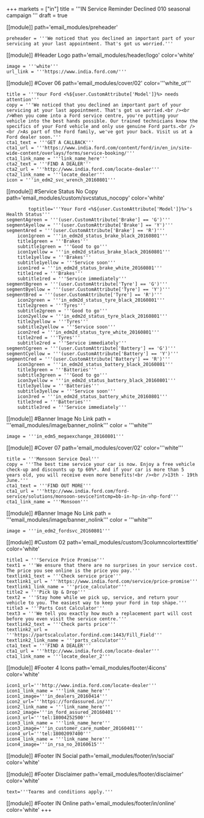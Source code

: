 +++
markets = ["in"]
title = '''IN Service Reminder Declined 010 seasonal campaign '''
draft = true

[[module]]
path='email_modules/preheader'


	preheader = '''We noticed that you declined an important part of your servicing at your last appointment. That's got us worried.'''

[[module]] #Header Logo
path='email_modules/header/logo'
color='white'

	image = '''white'''
	url_link = '''https://www.india.ford.com/'''

[[module]] #Cover 06
path='email_modules/cover/02'
color='''white_ot'''

	title = '''Your Ford <%${user.CustomAttribute['Model']}%> needs attention'''
	copy = '''We noticed that you declined an important part of your servicing at your last appointment. That's got us worried.<br /><br />When you come into a Ford service centre, you're putting your vehicle into the best hands possible. Our trained technicians know the specifics of your Ford vehicle and only use genuine Ford parts.<br /><br />As part of the Ford family, we've got your back. Visit us at a Ford dealer soon.'''
	cta1_text = '''GET A CALLBACK'''
	cta1_url = '''https://www.india.ford.com/content/ford/in/en_in/site-wide-content/overlays/forms/service-booking/'''
	cta1_link_name = '''link_name_here'''
	cta2_text = '''FIND A DEALER'''
	cta2_url = '''http://www.india.ford.com/locate-dealer'''
	cta2_link_name = '''locate_dealer'''
	icon = '''in_edm2_svc_wrench_20160801'''

[[module]] #Service Status No Copy
path='email_modules/custom/svcstatus_nocopy'
color='white'

			toptitle='''Your Ford <%${user.CustomAttribute['Model']}%>'s Health Status'''
	segmentAgreen = '''(user.CustomAttribute['Brake'] == 'G')'''
	segmentAyellow = '''(user.CustomAttribute['Brake'] == 'Y')'''
	segmentAred = '''(user.CustomAttribute['Brake'] == 'R')'''
		icon1green = '''in_edm2d_status_brake_black_20160801'''
		title1green = '''Brakes'''
		subtitle1green = '''Good to go'''
		icon1yellow = '''in_edm2d_status_brake_black_20160801'''
		title1yellow = '''Brakes'''
		subtitle1yellow = '''Service soon'''
		icon1red = '''in_edm2d_status_brake_white_20160801'''
		title1red = '''Brakes'''
		subtitle1red = '''Service immediately'''
	segmentBgreen = '''(user.CustomAttribute['Tyre'] == 'G')'''
	segmentByellow = '''(user.CustomAttribute['Tyre'] == 'Y')'''
	segmentBred = '''(user.CustomAttribute['Tyre'] == 'R')'''
		icon2green = '''in_edm2d_status_tyre_black_20160801'''
		title2green = '''Tyres'''
		subtitle2green = '''Good to go'''
		icon2yellow = '''in_edm2d_status_tyre_black_20160801'''
		title2yellow = '''Tyres'''
		subtitle2yellow = '''Service soon'''
		icon2red = '''in_edm2d_status_tyre_white_20160801'''
		title2red = '''Tyres'''
		subtitle2red = '''Service immediately'''
	segmentCgreen = '''(user.CustomAttribute['Battery'] == 'G')'''
	segmentCyellow = '''(user.CustomAttribute['Battery'] == 'Y')'''
	segmentCred = '''(user.CustomAttribute['Battery'] == 'R')'''
		icon3green = '''in_edm2d_status_battery_black_20160801'''
		title3green = '''Batteries'''
		subtitle3green = '''Good to go'''
		icon3yellow = '''in_edm2d_status_battery_black_20160801'''
		title3yellow = '''Batteries'''
		subtitle3yellow = '''Service soon'''
		icon3red = '''in_edm2d_status_battery_white_20160801'''
		title3red = '''Batteries'''
		subtitle3red = '''Service immediately'''

[[module]] #Banner Image No Link
path = '''email_modules/image/banner_nolink'''
color = '''white'''

	image = '''in_edm5_megaexchange_20160801'''

[[module]] #Cover 07
path='email_modules/cover/02'
color='''white'''

	title = '''Monsoon Service Deal'''
	copy = '''The best time service your car is now. Enjoy a free vehicle check-up and discounts up tp 60%*. And if your car is more than 5 years old, you will receive even more benefits!<br /><br />13th - 19th June.'''
	cta1_text = '''FIND OUT MORE'''
	cta1_url = '''http://www.india.ford.com/ford-service/solutions/monsoon-sevice?intcmp=bb-in-hp-in-vhp-ford'''
	cta1_link_name = '''Monsoon'''

[[module]] #Banner Image No Link
path = '''email_modules/image/banner_nolink'''
color = '''white'''

	image = '''in_edm2_fordsvc_20160801'''

[[module]] #Custom 02
path='email_modules/custom/3columncolortexttitle'
color='white'

	title1 = '''Service Price Promise'''
	text1 = '''We ensure that there are no surprises in your service cost. The price you see online is the price you pay.'''
	textlink1_text = '''Check service price'''
	textlink1_url = '''https://www.india.ford.com/service/price-promise'''
	textlink1_link_name = '''price_calculator'''
	title2 = '''Pick Up & Drop'''
	text2 = '''Stay home while we pick up, service, and return your vehicle to you. The easiest way to keep your Ford in top shape.'''
	title3 = '''Parts Cost Calculator'''
	text3 = '''We tell you exactly how much a replacement part will cost before you even visit the service centre.'''
	textlink2_text = '''Check parts price'''
	textlink2_url = '''https://partscalculator.fordind.com:1443/Fill_Field'''
	textlink2_link_name = '''parts_calculator'''
	cta1_text = '''FIND A DEALER'''
	cta1_url = '''http://www.india.ford.com/locate-dealer'''
	cta1_link_name = '''locate_dealer_2'''

[[module]] #Footer 4 Icons
path='email_modules/footer/4icons'
color='white'

	icon1_url='''http://www.india.ford.com/locate-dealer'''
	icon1_link_name = '''link_name_here'''
	icon1_image='''in_dealers_20160414'''
	icon2_url='''https://fordassured.in/'''
	icon2_link_name = '''link_name_here'''
	icon2_image='''in_ford_assured_20160401'''
	icon3_url='''tel:18004252500'''
	icon3_link_name = '''link_name_here'''
	icon3_image='''in_customer_care_number_20160401'''
	icon4_url='''tel:18002097400'''
	icon4_link_name = '''link_name_here'''
	icon4_image='''in_rsa_no_20160615'''

[[module]] #Footer IN Social
path='email_modules/footer/in/social'
color='white'

[[module]] #Footer Disclaimer
path='email_modules/footer/disclaimer'
color='white'

	text='''Tearms and conditions apply.'''

[[module]] #Footer IN Online
path='email_modules/footer/in/online'
color='white'
+++